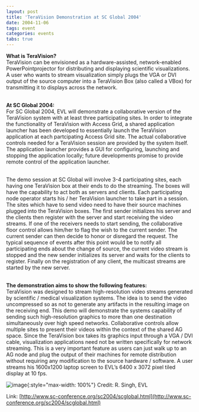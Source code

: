 ```yaml
---
layout: post
title: 'TeraVision Demonstration at SC Global 2004'
date: 2004-11-06
tags: event
categories: events
tabs: true
---
```


<strong>What is TeraVision?</strong><br>
TeraVision can be envisioned as a hardware-assisted, network-enabled PowerPointprojector for distributing and displaying scientific visualizations. A user who wants to stream visualization simply plugs the VGA or DVI output of the source computer into a TeraVision Box (also called a VBox) for transmitting it to displays across the network.<br><br>

<strong>At SC Global 2004:</strong><br>
For SC Global 2004, EVL will demonstrate a collaborative version of the TeraVision system with at least three participating sites. In order to integrate the functionality of TeraVision with Access Grid, a shared application launcher has been developed to essentially launch the TeraVision application at each partcipating Access Grid site. The actual collaborative controls needed for a TeraVision session are provided by the system itself. The application launcher provides a GUI for configuring, launching and stopping the application locally; future developments promise to provide remote control of the application launcher.<br><br>

The demo session at SC Global will involve 3-4 participating sites, each having one TeraVision box at their ends to do the streaming. The boxes will have the capability to act both as servers and clients. Each participating node operator starts his / her TeraVision launcher to take part in a session. The sites which have to send video need to have their source machines plugged into the TeraVision boxes. The first sender initializes his server and the clients then register with the server and start receiving the video streams. If one of the receivers needs to start sending, the collaborative floor control allows him/her to flag the wish to the current sender. The current sender can then decide to honor or disregard the request. The typical sequence of events after this point would be to notify all participating ends about the change of source, the current video stream is stopped and the new sender initializes its server and waits for the clients to register. Finally on the registration of any client, the multicast streams are started by the new server.<br><br>

<strong>The demonstration aims to show the following features:</strong><br>
TeraVision was designed to stream high-resolution video streams generated by scientific / medical visualization systems. The idea is to send the video uncompressed so as not to generate any artifacts in the resulting image on the receiving end. This demo will demonstrate the systems capability of sending such high-resolution graphics to more than one destination simultaneously over high speed networks. Collaborative controls allow multiple sites to present their videos within the context of the shared AG space. Since the TeraVision box takes its graphics input through a VGA / DVI cable, visualization applications need not be written specifically for network streaming. This is a very important feature as users can just walk up to an AG node and plug the output of their machines for remote distribution without requiring any modification to the source hardware / software.
A user streams his 1600x1200 laptop screen to EVL&rsquo;s 6400 x 3072 pixel tiled display at 10 fps.

![image](https://www.evl.uic.edu/output/originals/teravision_04.jpg-srcw.jpg){:style="max-width: 100%"}
Credit: R. Singh, EVL


Link: [http://www.sc-conference.org/sc2004/scglobal.html](http://www.sc-conference.org/sc2004/scglobal.html)
